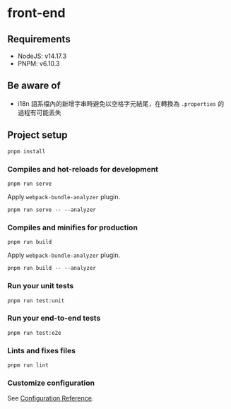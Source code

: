 # front-end

## Requirements
- NodeJS: v14.17.3
- PNPM: v6.10.3

## Be aware of
- i18n 語系檔內的新增字串時避免以空格字元結尾，在轉換為 `.properties` 的過程有可能丟失
## Project setup
```
pnpm install
```

### Compiles and hot-reloads for development
```
pnpm run serve
```

Apply `webpack-bundle-analyzer` plugin.
```
pnpm run serve -- --analyzer
```

### Compiles and minifies for production
```
pnpm run build
```

Apply `webpack-bundle-analyzer` plugin.
```
pnpm run build -- --analyzer
```

### Run your unit tests
```
pnpm run test:unit
```

### Run your end-to-end tests
```
pnpm run test:e2e
```

### Lints and fixes files
```
pnpm run lint
```

### Customize configuration
See [Configuration Reference](https://cli.vuejs.org/config/).
